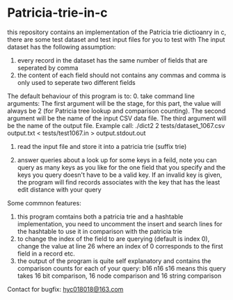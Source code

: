 # Patricia-trie-in-c
this repository contains an implementation of the Patricia trie dictioanry in c, there are some test dataset and test input files for you to test with
The input dataset has the following assumption:
1. every record in the dataset has the same number of fields that are seperated by comma
2. the content of each field should not contains any commas and comma is only used to seperate two different fields

The default behaviour of this program is to:
0. take command line arguments:
The first argument will be the stage, for this part, the value will always be 2 (for Patricia tree lookup and comparison counting).
The second argument will be the name of the input CSV data file. 
The third argument will be the name of the output file.
Example call: ./dict2 2 tests/dataset_1067.csv output.txt < tests/test1067.in > output.stdout.out

1. read the input file and store it into a patricia trie (suffix trie) 

2. answer queries about a look up for some keys in a feild, note you can query as many keys as you like for the one field that you specify and the keys you query doesn't have to be a valid key. If an invalid key is given, the program will find records associates with the key that has the least edit distance with your query

Some commnon features:
1. this program comtains both a patricia trie and a hashtable implementation, you need to uncomment the insert and search lines for the hashtable to use it in comparison with the patricia trie
2. to change the index of the field to are querying (default is index 0), change the value at line 26 where an index of 0 corresponds to the first field in a record etc.
3. the output of the program is quite self explanatory and contains the comparison counts for each of your query: b16 n16 s16 means this query takes 16 bit comparison, 16 node comparison and 16 string comparison

Contact for bugfix: hyc018018@163.com
